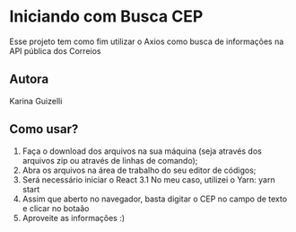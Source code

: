 # Iniciando com Busca CEP

Esse projeto tem como fim utilizar o Axios como busca de informações na API pública dos Correios

## Autora

Karina Guizelli

## Como usar?

1. Faça o download dos arquivos na sua máquina (seja através dos arquivos zip ou através de linhas de comando);
2. Abra os arquivos na área de trabalho do seu editor de códigos; 
3. Será necessário iniciar o React
3.1 No meu caso, utilizei o Yarn: yarn start
4. Assim que aberto no navegador, basta digitar o CEP no campo de texto e clicar no botaão
5. Aproveite as informações :)